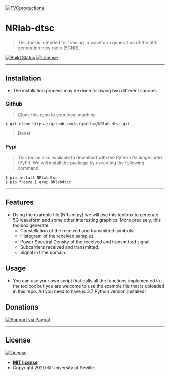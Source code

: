 

<a href="https://codeocean.com/capsule/7434591/"><img src="https://codeocean.com/codeocean-public/algorithm/main-image/17cd61e7-7a70-47ac-b4ba-eb8a58e05581/1592319446" title="FVCproductions" alt="FVCproductions"></a>


# NRlab-dtsc

> This tool is intended for training in waveform generation of the fifth generation new radio (5GNR).

[![Build Status](http://img.shields.io/travis/badges/badgerbadgerbadger.svg?style=flat-square)](https://travis-ci.org/badges/badgerbadgerbadger) [![License](http://img.shields.io/:license-mit-blue.svg?style=flat-square)](http://badges.mit-license.org)

---

<!-- ---

## Example (Optional)

```javascript
// code away!

let generateProject = project => {
  let code = [];
  for (let js = 0; js < project.length; js++) {
    code.push(js);
  }
};
```

---
-->
## Installation

- The installation process may be done following two different sources

### Github

> Clone this repo to your local machine

```shell
$ git clone https://github.com/guipalloz/NRlab-dtsc.git
```

> Done!

### Pypi

> This tool is also available to download with the Python Package Index (PyPi). We will install the package by executing the following command

```shell
$ pip install NRlabdtsc
$ pip freeze | grep NRlabdtsc
```
---

## Features
-	Using the example file (NRsim.py) we will use this toolbox to generate 5G waveform and some other interesting graphics. More precisely, this toolbox generate:
	- Constellation of the received and transmitted symbols.
	- Histogram of the received samples.
	- Power Spectral Density of the received and transmitted signal.
	- Subcarriers received and transmitted.
	- Signal in time domain.
## Usage
- You can use your own script that calls all the functions implemented in the toolbox but you are welcome to use the example file that is uploaded in this repo. All you need to have is 3.7 Python version installed!

## Donations

[![Support via Paypal](https://images.squarespace-cdn.com/content/v1/59095c596a496317a4d3be88/1504479487656-KNQRWN1IEU14LC7PF338/ke17ZwdGBToddI8pDm48kCY1esIE84K43lhRIxGwq5xZw-zPPgdn4jUwVcJE1ZvWhcwhEtWJXoshNdA9f1qD7a3IG1vtna7BEUjBtarIuotNbqtjO-YLGO73uv4dHhsXaMwQEF6pgdG1igJQDADREQ/Harvey+Relief+-+Donate+via+Paypal)](https://paypal.me/guillepl8)


---

## License

[![License](http://img.shields.io/:license-mit-blue.svg?style=flat-square)](http://badges.mit-license.org)

- **[MIT license](http://opensource.org/licenses/mit-license.php)**
- Copyright 2020 © University of Seville.
